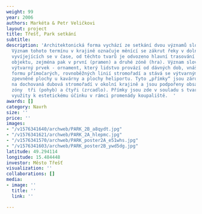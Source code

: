 ```yaml
---
weight: 99
year: 2006
authors: Markéta & Petr Veličkovi
layout: project
title: Třešť, Park setkání
subtitle: 
description: 'Architektonická forma vychází ze setkání dvou významů slova „meandr“.
  Význam tohoto termínu v krajině označuje měnící se zákrut řeky v dolní části toků
  vyvíjejících se v čase, od těchto tvarů je odvozeno hlavní trasování v rámci celého
  objektu, zejména pak v první (pramen) a druhé zóně (hra). Význam slova meandr jako
  výtvarný prvek - ornament, který lidstvo provází od dávných dob, vnáší do prostoru
  formu přímočarých, rovnoběžných linií stromořadí a stává se výtvarným prvkem pro
  zpevněné plochy u kavárny a plochy heliportu. Tyto „přímky“ jsou zároveň odkazem
  na dochovaná dubová stromořadí v okolní krajině a jsou podpořeny obsahovou náplní
  zóny  tři (pohyb) a čtyři (zrcadlo). Přímky jsou zde v souladu s tvary hřišť a jsou
  využity k estetickému účinku v rámci promenády koupaliště.  '
awards: []
category: Navrh
size: ''
price: ''
images:
- "/v1576341640/archweb/PARK_2B_a8qydt.jpg"
- "/v1576341621/archweb/PARK_2A_hlepmc.jpg"
- "/v1576341570/archweb/PARK_poster2A_e51whs.jpg"
- "/v1576341603/archweb/PARK_poster2B_ywd5dg.jpg"
latitude: 49.294114
longitude: 15.484448
investor: Město Třešť
visualization: ''
collaborations: []
media:
- image: ''
  title: ''
  link: ''

---
```


